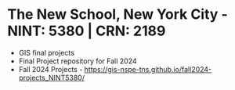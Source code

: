 # The New School, New York City - NINT: 5380 | CRN: 2189

- GIS final projects
- Final Project repository for Fall 2024
- Fall 2024 Projects - https://gis-nspe-tns.github.io/fall2024-projects_NINT5380/
